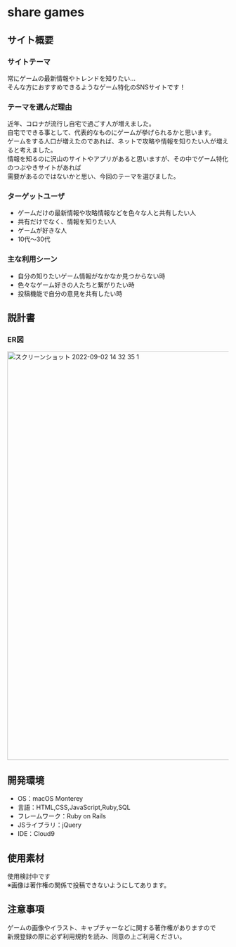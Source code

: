# share games

## サイト概要

### サイトテーマ
常にゲームの最新情報やトレンドを知りたい...<br>
そんな方におすすめできるようなゲーム特化のSNSサイトです！

### テーマを選んだ理由
近年、コロナが流行し自宅で過ごす人が増えました。<br>
自宅でできる事として、代表的なものにゲームが挙げられるかと思います。<br>
ゲームをする人口が増えたのであれば、ネットで攻略や情報を知りたい人が増えると考えました。<br>
情報を知るのに沢山のサイトやアプリがあると思いますが、その中でゲーム特化のつぶやきサイトがあれば<br>
需要があるのではないかと思い、今回のテーマを選びました。

### ターゲットユーザ
- ゲームだけの最新情報や攻略情報などを色々な人と共有したい人
- 共有だけでなく、情報を知りたい人
- ゲームが好きな人
- 10代〜30代

### 主な利用シーン
- 自分の知りたいゲーム情報がなかなか見つからない時
- 色々なゲーム好きの人たちと繋がりたい時
- 投稿機能で自分の意見を共有したい時

##  説計書
### ER図
<img width="930" alt="スクリーンショット 2022-09-02 14 32 35 1" src="https://user-images.githubusercontent.com/108508043/188066073-d5473e90-8707-44ea-b278-aca3e64d9c0d.png">

## 開発環境
- OS：macOS Monterey
- 言語：HTML,CSS,JavaScript,Ruby,SQL
- フレームワーク：Ruby on Rails
- JSライブラリ：jQuery
- IDE：Cloud9

## 使用素材
使用検討中です<br>
※画像は著作権の関係で投稿できないようにしてあります。

## 注意事項
ゲームの画像やイラスト、キャプチャーなどに関する著作権がありますので<br>
新規登録の際に必ず利用規約を読み、同意の上ご利用ください。
<!--- 外部サービスの画像素材・音声素材を使用した場合は、必ずサービス名とURLを明記してください。-->
<!--- 使用しない場合は、使用素材の項目をREADMEから削除してください。-->